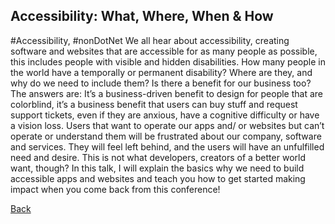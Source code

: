 ## Accessibility: What, Where, When & How ##
#Accessibility, #nonDotNet
We all hear about accessibility, creating software and websites that are accessible for as many people as possible, this includes people with visible and hidden disabilities. How many people in the world have a temporally or permanent disability? Where are they, and why do we need to include them? Is there a benefit for our business too?
The answers are: It’s a business-driven benefit to design for people that are colorblind, it’s a business benefit that users can buy stuff and request support tickets, even if they are anxious, have a cognitive difficulty or have a vision loss.
Users that want to operate our apps and/ or websites but can’t operate or understand them will be frustrated about our company, software and services. They will feel left behind, and the users will have an unfulfilled need and desire.
This is not what developers, creators of a better world want, though?
In this talk, I will explain the basics why we need to build accessible apps and websites and teach you how to get started making impact when you come back from this conference!

[Back](Accessibility.md)

